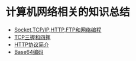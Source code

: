 # 计算机网络相关的知识总结

- [Socket,TCP/IP,HTTP,FTP和网络编程](./SocketTCP等概念.md)
- [TCP三握和四挥](./TCP三握和四挥.md)
- [HTTP协议简介](./HTTP协议简介.md)
- [Base64编码](./Base64.md)